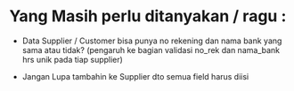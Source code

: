 # Yang Masih perlu ditanyakan / ragu :

- Data Supplier / Customer bisa punya no rekening dan nama bank yang sama atau tidak?
  (pengaruh ke bagian validasi no_rek dan nama_bank hrs unik pada tiap supplier)

- Jangan Lupa tambahin ke Supplier dto semua field harus diisi
